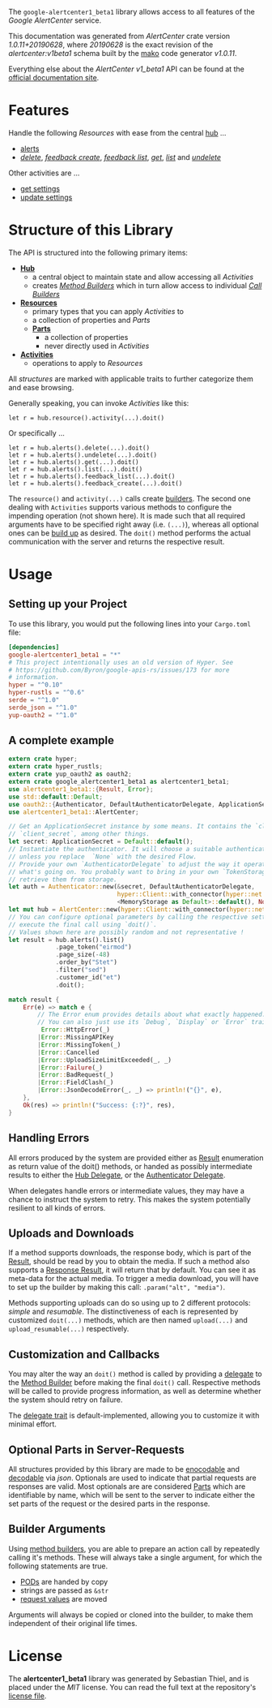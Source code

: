 <!---
DO NOT EDIT !
This file was generated automatically from 'src/mako/api/README.md.mako'
DO NOT EDIT !
-->
The `google-alertcenter1_beta1` library allows access to all features of the *Google AlertCenter* service.

This documentation was generated from *AlertCenter* crate version *1.0.11+20190628*, where *20190628* is the exact revision of the *alertcenter:v1beta1* schema built by the [mako](http://www.makotemplates.org/) code generator *v1.0.11*.

Everything else about the *AlertCenter* *v1_beta1* API can be found at the
[official documentation site](https://developers.google.com/admin-sdk/alertcenter/).
# Features

Handle the following *Resources* with ease from the central [hub](https://docs.rs/google-alertcenter1_beta1/1.0.11+20190628/google_alertcenter1_beta1/struct.AlertCenter.html) ... 

* [alerts](https://docs.rs/google-alertcenter1_beta1/1.0.11+20190628/google_alertcenter1_beta1/struct.Alert.html)
 * [*delete*](https://docs.rs/google-alertcenter1_beta1/1.0.11+20190628/google_alertcenter1_beta1/struct.AlertDeleteCall.html), [*feedback create*](https://docs.rs/google-alertcenter1_beta1/1.0.11+20190628/google_alertcenter1_beta1/struct.AlertFeedbackCreateCall.html), [*feedback list*](https://docs.rs/google-alertcenter1_beta1/1.0.11+20190628/google_alertcenter1_beta1/struct.AlertFeedbackListCall.html), [*get*](https://docs.rs/google-alertcenter1_beta1/1.0.11+20190628/google_alertcenter1_beta1/struct.AlertGetCall.html), [*list*](https://docs.rs/google-alertcenter1_beta1/1.0.11+20190628/google_alertcenter1_beta1/struct.AlertListCall.html) and [*undelete*](https://docs.rs/google-alertcenter1_beta1/1.0.11+20190628/google_alertcenter1_beta1/struct.AlertUndeleteCall.html)

Other activities are ...

* [get settings](https://docs.rs/google-alertcenter1_beta1/1.0.11+20190628/google_alertcenter1_beta1/struct.MethodGetSettingCall.html)
* [update settings](https://docs.rs/google-alertcenter1_beta1/1.0.11+20190628/google_alertcenter1_beta1/struct.MethodUpdateSettingCall.html)



# Structure of this Library

The API is structured into the following primary items:

* **[Hub](https://docs.rs/google-alertcenter1_beta1/1.0.11+20190628/google_alertcenter1_beta1/struct.AlertCenter.html)**
    * a central object to maintain state and allow accessing all *Activities*
    * creates [*Method Builders*](https://docs.rs/google-alertcenter1_beta1/1.0.11+20190628/google_alertcenter1_beta1/trait.MethodsBuilder.html) which in turn
      allow access to individual [*Call Builders*](https://docs.rs/google-alertcenter1_beta1/1.0.11+20190628/google_alertcenter1_beta1/trait.CallBuilder.html)
* **[Resources](https://docs.rs/google-alertcenter1_beta1/1.0.11+20190628/google_alertcenter1_beta1/trait.Resource.html)**
    * primary types that you can apply *Activities* to
    * a collection of properties and *Parts*
    * **[Parts](https://docs.rs/google-alertcenter1_beta1/1.0.11+20190628/google_alertcenter1_beta1/trait.Part.html)**
        * a collection of properties
        * never directly used in *Activities*
* **[Activities](https://docs.rs/google-alertcenter1_beta1/1.0.11+20190628/google_alertcenter1_beta1/trait.CallBuilder.html)**
    * operations to apply to *Resources*

All *structures* are marked with applicable traits to further categorize them and ease browsing.

Generally speaking, you can invoke *Activities* like this:

```Rust,ignore
let r = hub.resource().activity(...).doit()
```

Or specifically ...

```ignore
let r = hub.alerts().delete(...).doit()
let r = hub.alerts().undelete(...).doit()
let r = hub.alerts().get(...).doit()
let r = hub.alerts().list(...).doit()
let r = hub.alerts().feedback_list(...).doit()
let r = hub.alerts().feedback_create(...).doit()
```

The `resource()` and `activity(...)` calls create [builders][builder-pattern]. The second one dealing with `Activities` 
supports various methods to configure the impending operation (not shown here). It is made such that all required arguments have to be 
specified right away (i.e. `(...)`), whereas all optional ones can be [build up][builder-pattern] as desired.
The `doit()` method performs the actual communication with the server and returns the respective result.

# Usage

## Setting up your Project

To use this library, you would put the following lines into your `Cargo.toml` file:

```toml
[dependencies]
google-alertcenter1_beta1 = "*"
# This project intentionally uses an old version of Hyper. See
# https://github.com/Byron/google-apis-rs/issues/173 for more
# information.
hyper = "^0.10"
hyper-rustls = "^0.6"
serde = "^1.0"
serde_json = "^1.0"
yup-oauth2 = "^1.0"
```

## A complete example

```Rust
extern crate hyper;
extern crate hyper_rustls;
extern crate yup_oauth2 as oauth2;
extern crate google_alertcenter1_beta1 as alertcenter1_beta1;
use alertcenter1_beta1::{Result, Error};
use std::default::Default;
use oauth2::{Authenticator, DefaultAuthenticatorDelegate, ApplicationSecret, MemoryStorage};
use alertcenter1_beta1::AlertCenter;

// Get an ApplicationSecret instance by some means. It contains the `client_id` and 
// `client_secret`, among other things.
let secret: ApplicationSecret = Default::default();
// Instantiate the authenticator. It will choose a suitable authentication flow for you, 
// unless you replace  `None` with the desired Flow.
// Provide your own `AuthenticatorDelegate` to adjust the way it operates and get feedback about 
// what's going on. You probably want to bring in your own `TokenStorage` to persist tokens and
// retrieve them from storage.
let auth = Authenticator::new(&secret, DefaultAuthenticatorDelegate,
                              hyper::Client::with_connector(hyper::net::HttpsConnector::new(hyper_rustls::TlsClient::new())),
                              <MemoryStorage as Default>::default(), None);
let mut hub = AlertCenter::new(hyper::Client::with_connector(hyper::net::HttpsConnector::new(hyper_rustls::TlsClient::new())), auth);
// You can configure optional parameters by calling the respective setters at will, and
// execute the final call using `doit()`.
// Values shown here are possibly random and not representative !
let result = hub.alerts().list()
             .page_token("eirmod")
             .page_size(-48)
             .order_by("Stet")
             .filter("sed")
             .customer_id("et")
             .doit();

match result {
    Err(e) => match e {
        // The Error enum provides details about what exactly happened.
        // You can also just use its `Debug`, `Display` or `Error` traits
         Error::HttpError(_)
        |Error::MissingAPIKey
        |Error::MissingToken(_)
        |Error::Cancelled
        |Error::UploadSizeLimitExceeded(_, _)
        |Error::Failure(_)
        |Error::BadRequest(_)
        |Error::FieldClash(_)
        |Error::JsonDecodeError(_, _) => println!("{}", e),
    },
    Ok(res) => println!("Success: {:?}", res),
}

```
## Handling Errors

All errors produced by the system are provided either as [Result](https://docs.rs/google-alertcenter1_beta1/1.0.11+20190628/google_alertcenter1_beta1/enum.Result.html) enumeration as return value of 
the doit() methods, or handed as possibly intermediate results to either the 
[Hub Delegate](https://docs.rs/google-alertcenter1_beta1/1.0.11+20190628/google_alertcenter1_beta1/trait.Delegate.html), or the [Authenticator Delegate](https://docs.rs/yup-oauth2/*/yup_oauth2/trait.AuthenticatorDelegate.html).

When delegates handle errors or intermediate values, they may have a chance to instruct the system to retry. This 
makes the system potentially resilient to all kinds of errors.

## Uploads and Downloads
If a method supports downloads, the response body, which is part of the [Result](https://docs.rs/google-alertcenter1_beta1/1.0.11+20190628/google_alertcenter1_beta1/enum.Result.html), should be
read by you to obtain the media.
If such a method also supports a [Response Result](https://docs.rs/google-alertcenter1_beta1/1.0.11+20190628/google_alertcenter1_beta1/trait.ResponseResult.html), it will return that by default.
You can see it as meta-data for the actual media. To trigger a media download, you will have to set up the builder by making
this call: `.param("alt", "media")`.

Methods supporting uploads can do so using up to 2 different protocols: 
*simple* and *resumable*. The distinctiveness of each is represented by customized 
`doit(...)` methods, which are then named `upload(...)` and `upload_resumable(...)` respectively.

## Customization and Callbacks

You may alter the way an `doit()` method is called by providing a [delegate](https://docs.rs/google-alertcenter1_beta1/1.0.11+20190628/google_alertcenter1_beta1/trait.Delegate.html) to the 
[Method Builder](https://docs.rs/google-alertcenter1_beta1/1.0.11+20190628/google_alertcenter1_beta1/trait.CallBuilder.html) before making the final `doit()` call. 
Respective methods will be called to provide progress information, as well as determine whether the system should 
retry on failure.

The [delegate trait](https://docs.rs/google-alertcenter1_beta1/1.0.11+20190628/google_alertcenter1_beta1/trait.Delegate.html) is default-implemented, allowing you to customize it with minimal effort.

## Optional Parts in Server-Requests

All structures provided by this library are made to be [enocodable](https://docs.rs/google-alertcenter1_beta1/1.0.11+20190628/google_alertcenter1_beta1/trait.RequestValue.html) and 
[decodable](https://docs.rs/google-alertcenter1_beta1/1.0.11+20190628/google_alertcenter1_beta1/trait.ResponseResult.html) via *json*. Optionals are used to indicate that partial requests are responses 
are valid.
Most optionals are are considered [Parts](https://docs.rs/google-alertcenter1_beta1/1.0.11+20190628/google_alertcenter1_beta1/trait.Part.html) which are identifiable by name, which will be sent to 
the server to indicate either the set parts of the request or the desired parts in the response.

## Builder Arguments

Using [method builders](https://docs.rs/google-alertcenter1_beta1/1.0.11+20190628/google_alertcenter1_beta1/trait.CallBuilder.html), you are able to prepare an action call by repeatedly calling it's methods.
These will always take a single argument, for which the following statements are true.

* [PODs][wiki-pod] are handed by copy
* strings are passed as `&str`
* [request values](https://docs.rs/google-alertcenter1_beta1/1.0.11+20190628/google_alertcenter1_beta1/trait.RequestValue.html) are moved

Arguments will always be copied or cloned into the builder, to make them independent of their original life times.

[wiki-pod]: http://en.wikipedia.org/wiki/Plain_old_data_structure
[builder-pattern]: http://en.wikipedia.org/wiki/Builder_pattern
[google-go-api]: https://github.com/google/google-api-go-client

# License
The **alertcenter1_beta1** library was generated by Sebastian Thiel, and is placed 
under the *MIT* license.
You can read the full text at the repository's [license file][repo-license].

[repo-license]: https://github.com/Byron/google-apis-rsblob/master/LICENSE.md
